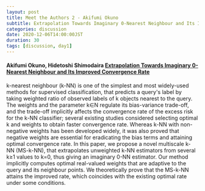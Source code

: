 ```yaml
---
layout: post
title: Meet the Authors 2 - Akifumi Okuno
subtitle: Extrapolation Towards Imaginary 0-Nearest Neighbour and Its Improved Convergence Rate
categories: discussion
date: 2020-12-06T14:00:00JST
duration: 30
tags: [discussion, day1]
---
```


#### Akifumi Okuno, Hidetoshi Shimodaira [Extrapolation Towards Imaginary 0-Nearest Neighbour and Its Improved Convergence Rate](https://papers.nips.cc/paper/2020/hash/f9028faec74be6ec9b852b0a542e2f39-Abstract.html)


k-nearest neighbour (k-NN) is one of the simplest and most widely-used methods for supervised classification, that predicts a query's label by taking weighted ratio of observed labels of k objects nearest to the query. The weights and the parameter k∈N regulate its bias-variance trade-off, and the trade-off implicitly affects the convergence rate of the excess risk for the k-NN classifier; several existing studies considered selecting optimal k and weights to obtain faster convergence rate. Whereas k-NN with non-negative weights has been developed widely, it was also proved that negative weights are essential for eradicating the bias terms and attaining optimal convergence rate. In this paper, we propose a novel multiscale k-NN (MS-k-NN), that extrapolates unweighted k-NN estimators from several k≥1 values to k=0, thus giving an imaginary 0-NN estimator. Our method implicitly computes optimal real-valued weights that are adaptive to the query and its neighbour points. We theoretically prove that the MS-k-NN attains the improved rate, which coincides with the existing optimal rate under some conditions. 